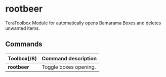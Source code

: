 # rootbeer

TeraToolbox Module for automatically opens Bamarama Boxes and deletes unwanted items.

## Commands

Toolbox(/8) | Command description
--- | ---
**rootbeer** | Toggle boxes opening.
